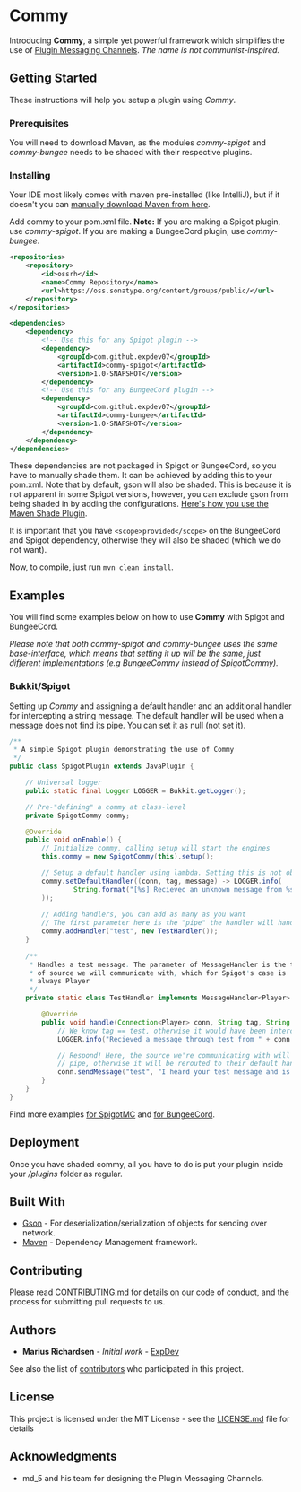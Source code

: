# Commy

Introducing **Commy**, a simple yet powerful framework which simplifies the use of [Plugin Messaging Channels](https://www.spigotmc.org/wiki/bukkit-bungee-plugin-messaging-channel/). _The name is not communist-inspired._ 

## Getting Started

These instructions will help you setup a plugin using _Commy_.

### Prerequisites

You will need to download Maven, as the modules _commy-spigot_ and _commy-bungee_ needs to be shaded with their respective plugins.

### Installing

Your IDE most likely comes with maven pre-installed (like IntelliJ), but if it  doesn't you can [manually download Maven from here](https://maven.apache.org/download.cgi).

Add commy to your pom.xml file. **Note:** If you are making a Spigot plugin, use _commy-spigot_. If you are making a BungeeCord plugin, use _commy-bungee_.
````xml
<repositories>
    <repository>
        <id>ossrh</id>
        <name>Commy Repository</name>
        <url>https://oss.sonatype.org/content/groups/public/</url>
    </repository>
</repositories>

<dependencies>
    <dependency>
        <!-- Use this for any Spigot plugin -->
        <dependency>
            <groupId>com.github.expdev07</groupId>
            <artifactId>commy-spigot</artifactId>
            <version>1.0-SNAPSHOT</version>
        </dependency>
        <!-- Use this for any BungeeCord plugin -->
        <dependency>
            <groupId>com.github.expdev07</groupId>
            <artifactId>commy-bungee</artifactId>
            <version>1.0-SNAPSHOT</version>
        </dependency>
    </dependency>
</dependencies>
````

These dependencies are not packaged in Spigot or BungeeCord, so you have to manually shade them. It can be achieved by adding this to your pom.xml. Note that by default, gson will also be shaded. This is because it is not apparent in some Spigot versions, however, you can exclude gson from being shaded in by adding the configurations. [Here's how you use the Maven Shade Plugin](https://maven.apache.org/plugins/maven-shade-plugin/usage.html).

It is important that you have ``<scope>provided</scope>`` on the BungeeCord and Spigot dependency, otherwise they will also be shaded (which we do not want).

Now, to compile, just run ``mvn clean install``.

## Examples

You will find some examples below on how to use **Commy** with Spigot and BungeeCord. 

_Please note that both commy-spigot and commy-bungee uses the same base-interface, which means that setting it up will be the same, just different implementations (e.g BungeeCommy instead of SpigotCommy)._

### Bukkit/Spigot

Setting up _Commy_ and assigning a default handler and an additional handler for intercepting a string message. The default handler will be used when a message does not find its pipe. You can set it as null (not set it).
```java
/**
 * A simple Spigot plugin demonstrating the use of Commy
 */
public class SpigotPlugin extends JavaPlugin {

    // Universal logger
    public static final Logger LOGGER = Bukkit.getLogger();

    // Pre-"defining" a commy at class-level
    private SpigotCommy commy;

    @Override
    public void onEnable() {
        // Initialize commy, calling setup will start the engines
        this.commy = new SpigotCommy(this).setup();

        // Setup a default handler using lambda. Setting this is not obligatory
        commy.setDefaultHandler((conn, tag, message) -> LOGGER.info(
                String.format("[%s] Recieved an unknown message from %s: %s", tag, conn.getSender().getName(), message)
        ));
        
        // Adding handlers, you can add as many as you want
        // The first parameter here is the "pipe" the handler will handle messages for
        commy.addHandler("test", new TestHandler());
    }
    
    /**
     * Handles a test message. The parameter of MessageHandler is the type 
     * of source we will communicate with, which for Spigot's case is
     * always Player
     */
    private static class TestHandler implements MessageHandler<Player> {

        @Override
        public void handle(Connection<Player> conn, String tag, String message) {
            // We know tag == test, otherwise it would have been intercepted through the default handler
            LOGGER.info("Recieved a message through test from " + conn.getSender().getName() + ": " + message);

            // Respond! Here, the source we're communicating with will need to have a handler for the "test" 
            // pipe, otherwise it will be rerouted to their default handler
            conn.sendMessage("test", "I heard your test message and is sending this back through the \"test\" pipe");
        }
    }
}
```

Find more examples [for SpigotMC](spigot-plugin) and [for BungeeCord](bungee-plugin).

## Deployment

Once you have shaded commy, all you have to do is put your plugin inside your _/plugins_ folder as regular.

## Built With

* [Gson](https://github.com/google/gson) - For deserialization/serialization of objects for sending over network.
* [Maven](https://maven.apache.org/) - Dependency Management framework.

## Contributing

Please read [CONTRIBUTING.md](CONTRIBUTING.md) for details on our code of conduct, and the process for submitting pull requests to us.

## Authors

* **Marius Richardsen** - *Initial work* - [ExpDev](https://github.com/ExpDev07)

See also the list of [contributors](https://github.com/ExpDev07/Commy/contributors) who participated in this project.

## License

This project is licensed under the MIT License - see the [LICENSE.md](LICENSE.md) file for details

## Acknowledgments

* md_5 and his team for designing the Plugin Messaging Channels.
